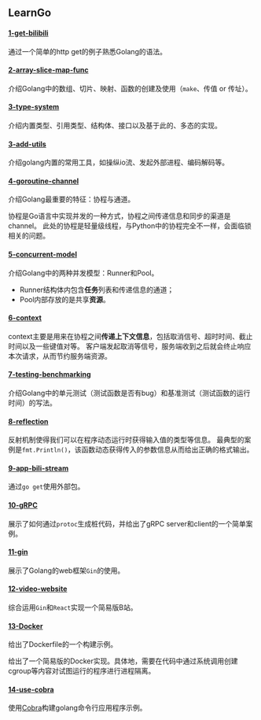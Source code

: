 ## LearnGo


#### [1-get-bilibili](https://github.com/hliangzhao/LearnGo/tree/main/1-get-bilibili)

通过一个简单的http get的例子熟悉Golang的语法。


#### [2-array-slice-map-func](https://github.com/hliangzhao/LearnGo/tree/main/2-array-slice-map-func)

介绍Golang中的数组、切片、映射、函数的创建及使用（`make`、传值 or 传址）。


#### [3-type-system](https://github.com/hliangzhao/LearnGo/tree/main/3-type-system)

介绍内置类型、引用类型、结构体、接口以及基于此的、多态的实现。


#### [3-add-utils](https://github.com/hliangzhao/LearnGo/tree/main/3-add-utils)

介绍golang内置的常用工具，如操纵io流、发起外部进程、编码解码等。


#### [4-goroutine-channel](https://github.com/hliangzhao/LearnGo/tree/main/4-goroutine-channel)

介绍Golang最重要的特征：协程与通道。

协程是Go语言中实现并发的一种方式，协程之间传递信息和同步的渠道是channel。
此处的协程是轻量级线程，与Python中的协程完全不一样，会面临锁相关的问题。


#### [5-concurrent-model](https://github.com/hliangzhao/LearnGo/tree/main/5-concurrent-model)

介绍Golang中的两种并发模型：Runner和Pool。
* Runner结构体内包含**任务**列表和传递信息的通道；
* Pool内部存放的是共享**资源**。


#### [6-context](https://github.com/hliangzhao/LearnGo/tree/main/6-context)

context主要是用来在协程之间**传递上下文信息**，包括取消信号、超时时间、截止时间以及一些键值对等。
客户端发起取消等信号，服务端收到之后就会终止响应本次请求，从而节约服务端资源。


#### [7-testing-benchmarking](https://github.com/hliangzhao/LearnGo/tree/main/7-testing-benchmarking)

介绍Golang中的单元测试（测试函数是否有bug）和基准测试（测试函数的运行时间）的写法。


#### [8-reflection](https://github.com/hliangzhao/LearnGo/tree/main/8-reflection)

反射机制使得我们可以在程序动态运行时获得输入值的类型等信息。
最典型的案例是`fmt.Println()`，该函数动态获得传入的参数信息从而给出正确的格式输出。


#### [9-app-bili-stream](https://github.com/hliangzhao/LearnGo/tree/main/9-app-bili-stream)

通过`go get`使用外部包。


#### [10-gRPC](https://github.com/hliangzhao/LearnGo/tree/main/10-gRPC)

展示了如何通过`protoc`生成桩代码，并给出了gRPC server和client的一个简单案例。


#### [11-gin](https://github.com/hliangzhao/LearnGo/tree/main/11-gin)

展示了Golang的web框架`Gin`的使用。


#### [12-video-website](https://github.com/hliangzhao/LearnGo/tree/main/12-video-website)

综合运用`Gin`和`React`实现一个简易版B站。


#### [13-Docker](https://github.com/hliangzhao/LearnGo/tree/main/13-Docker)

给出了Dockerfile的一个构建示例。

给出了一个简易版的Docker实现。具体地，需要在代码中通过系统调用创建cgroup等内容对试图运行的程序进行进程隔离。


#### [14-use-cobra](https://github.com/hliangzhao/LearnGo/tree/main/14-use-cobra)

使用[Cobra](github.com/spf13/cobra)构建golang命令行应用程序示例。